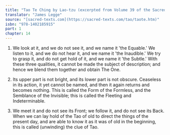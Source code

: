 ```yaml
---
title: "Tao Te Ching by Lao-tzu (excerpted from Volume 39 of the Sacred Books of the East.)"
translator: "James Legge"
source: "[sacred-texts.com](https://sacred-texts.com/tao/taote.htm)"
isbn: "978-1402185915"
part: 1
chapter: 14
---
```

1. We look at it, and we do not see it, and we name it 'the Equable.'
We listen to it, and we do not hear it, and we name it 'the Inaudible.'
We try to grasp it, and do not get hold of it, and we name it 'the
Subtle.' With these three qualities, it cannot be made the subject
of description; and hence we blend them together and obtain The One.

2. Its upper part is not bright, and its lower part is not obscure.
Ceaseless in its action, it yet cannot be named, and then it again
returns and becomes nothing. This is called the Form of the Formless,
and the Semblance of the Invisible; this is called the Fleeting and
Indeterminable. 

3. We meet it and do not see its Front; we follow it, and do not see
its Back. When we can lay hold of the Tao of old to direct the things
of the present day, and are able to know it as it was of old in the
beginning, this is called (unwinding) the clue of Tao.